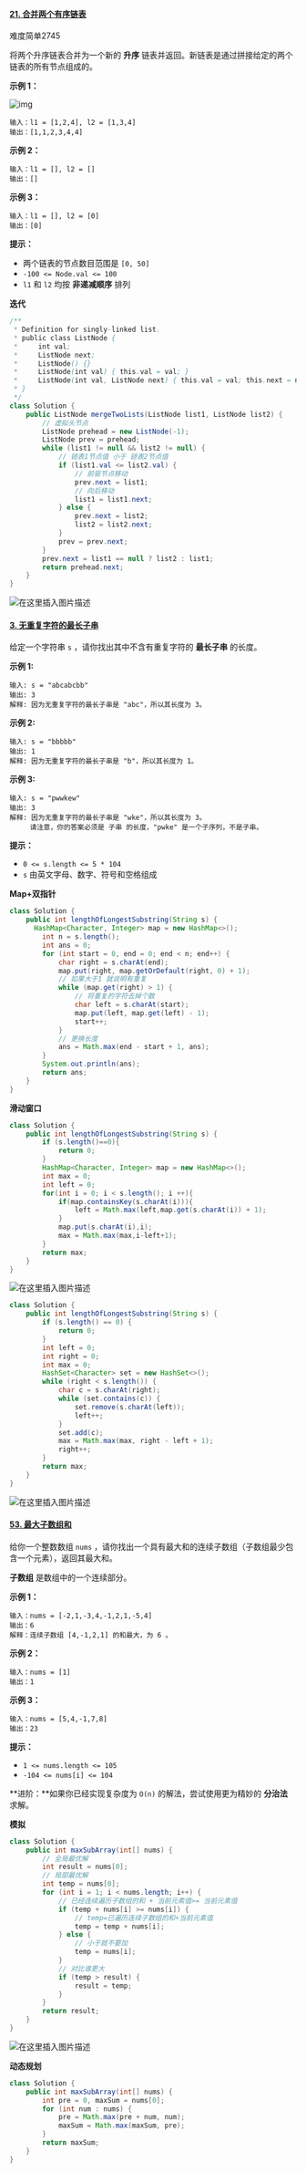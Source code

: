 #### [21. 合并两个有序链表](https://leetcode.cn/problems/merge-two-sorted-lists/)

难度简单2745

将两个升序链表合并为一个新的 **升序** 链表并返回。新链表是通过拼接给定的两个链表的所有节点组成的。 

 

**示例 1：**

![img](https://assets.leetcode.com/uploads/2020/10/03/merge_ex1.jpg)

```
输入：l1 = [1,2,4], l2 = [1,3,4]
输出：[1,1,2,3,4,4]
```

**示例 2：**

```
输入：l1 = [], l2 = []
输出：[]
```

**示例 3：**

```
输入：l1 = [], l2 = [0]
输出：[0]
```

 

**提示：**

- 两个链表的节点数目范围是 `[0, 50]`
- `-100 <= Node.val <= 100`
- `l1` 和 `l2` 均按 **非递减顺序** 排列

**迭代**

```java
/**
 * Definition for singly-linked list.
 * public class ListNode {
 *     int val;
 *     ListNode next;
 *     ListNode() {}
 *     ListNode(int val) { this.val = val; }
 *     ListNode(int val, ListNode next) { this.val = val; this.next = next; }
 * }
 */
class Solution {
    public ListNode mergeTwoLists(ListNode list1, ListNode list2) {
        // 虚拟头节点
        ListNode prehead = new ListNode(-1);
        ListNode prev = prehead;
        while (list1 != null && list2 != null) {
            // 链表1节点值 小于 链表2节点值
            if (list1.val <= list2.val) {
                // 前驱节点移动
                prev.next = list1;
                // 向后移动
                list1 = list1.next;
            } else {
                prev.next = list2;
                list2 = list2.next;
            }
            prev = prev.next;
        }
        prev.next = list1 == null ? list2 : list1;
        return prehead.next;
    }
}
```

![在这里插入图片描述](https://img-blog.csdnimg.cn/b146bd569b2349f59321d0621e3e4cb1.png)

#### [3. 无重复字符的最长子串](https://leetcode.cn/problems/longest-substring-without-repeating-characters/)

给定一个字符串 `s` ，请你找出其中不含有重复字符的 **最长子串** 的长度。

 

**示例 1:**

```
输入: s = "abcabcbb"
输出: 3 
解释: 因为无重复字符的最长子串是 "abc"，所以其长度为 3。
```

**示例 2:**

```
输入: s = "bbbbb"
输出: 1
解释: 因为无重复字符的最长子串是 "b"，所以其长度为 1。
```

**示例 3:**

```
输入: s = "pwwkew"
输出: 3
解释: 因为无重复字符的最长子串是 "wke"，所以其长度为 3。
     请注意，你的答案必须是 子串 的长度，"pwke" 是一个子序列，不是子串。
```

 

**提示：**

- `0 <= s.length <= 5 * 104`
- `s` 由英文字母、数字、符号和空格组成

**Map+双指针**

```java
class Solution {
    public int lengthOfLongestSubstring(String s) {
      HashMap<Character, Integer> map = new HashMap<>();
        int n = s.length();
        int ans = 0;
        for (int start = 0, end = 0; end < n; end++) {
            char right = s.charAt(end);
            map.put(right, map.getOrDefault(right, 0) + 1);
            // 如果大于1 就说明有重复
            while (map.get(right) > 1) {
                // 将重复的字符去掉个数
                char left = s.charAt(start);
                map.put(left, map.get(left) - 1);
                start++;
            }
            // 更换长度
            ans = Math.max(end - start + 1, ans);
        }
        System.out.println(ans);
        return ans;
    }
}
```

**滑动窗口**

```java
class Solution {
    public int lengthOfLongestSubstring(String s) {
        if (s.length()==0){
            return 0;
        }
        HashMap<Character, Integer> map = new HashMap<>();
        int max = 0;
        int left = 0;
        for(int i = 0; i < s.length(); i ++){
            if(map.containsKey(s.charAt(i))){
                left = Math.max(left,map.get(s.charAt(i)) + 1);
            }
            map.put(s.charAt(i),i);
            max = Math.max(max,i-left+1);
        }
        return max;
    }
}
```

![在这里插入图片描述](https://img-blog.csdnimg.cn/3e6223d1076147f2910bc55bbdac6e7d.png)

```java
class Solution {
    public int lengthOfLongestSubstring(String s) {
        if (s.length() == 0) {
            return 0;
        }
        int left = 0;
        int right = 0;
        int max = 0;
        HashSet<Character> set = new HashSet<>();
        while (right < s.length()) {
            char c = s.charAt(right);
            while (set.contains(c)) {
                set.remove(s.charAt(left));
                left++;
            }
            set.add(c);
            max = Math.max(max, right - left + 1);
            right++;
        }
        return max;
    }
}
```

![在这里插入图片描述](https://img-blog.csdnimg.cn/e9bdd9a5d57a41959afe9b8af99140ce.png)

#### [53. 最大子数组和](https://leetcode.cn/problems/maximum-subarray/)

给你一个整数数组 `nums` ，请你找出一个具有最大和的连续子数组（子数组最少包含一个元素），返回其最大和。

**子数组** 是数组中的一个连续部分。

 

**示例 1：**

```
输入：nums = [-2,1,-3,4,-1,2,1,-5,4]
输出：6
解释：连续子数组 [4,-1,2,1] 的和最大，为 6 。
```

**示例 2：**

```
输入：nums = [1]
输出：1
```

**示例 3：**

```
输入：nums = [5,4,-1,7,8]
输出：23
```

 

**提示：**

- `1 <= nums.length <= 105`
- `-104 <= nums[i] <= 104`

 

**进阶：**如果你已经实现复杂度为 `O(n)` 的解法，尝试使用更为精妙的 **分治法** 求解。

**模拟**

```java
class Solution {
    public int maxSubArray(int[] nums) {
        // 全局最优解
        int result = nums[0];
        // 局部最优解
        int temp = nums[0];
        for (int i = 1; i < nums.length; i++) {
            // 已经连续遍历子数组的和 + 当前元素值>= 当前元素值
            if (temp + nums[i] >= nums[i]) {
                // temp=已遍历连续子数组的和+当前元素值
                temp = temp + nums[i];
            } else {
                // 小于就不要加
                temp = nums[i];
            }
            // 对比谁更大
            if (temp > result) {
                result = temp;
            }
        }
        return result;
    }
}
```

![在这里插入图片描述](https://img-blog.csdnimg.cn/62a6721b00434a719e52fc7b2bce036e.png)

**动态规划**

```java
class Solution {
    public int maxSubArray(int[] nums) {
        int pre = 0, maxSum = nums[0];
        for (int num : nums) {
            pre = Math.max(pre + num, num);
            maxSum = Math.max(maxSum, pre);
        }
        return maxSum;
    }
}
```


